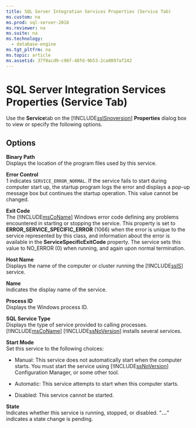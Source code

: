 ```yaml
---
title: SQL Server Integration Services Properties (Service Tab)
ms.custom: na
ms.prod: sql-server-2016
ms.reviewer: na
ms.suite: na
ms.technology: 
  - database-engine
ms.tgt_pltfrm: na
ms.topic: article
ms.assetid: 37f0acd9-c96f-48fd-9b53-2ca0097af242
---
```

# SQL Server Integration Services Properties (Service Tab)
  Use the **Service**tab on the [!INCLUDE[ssISnoversion](../../Token\Other/ssISnoversion_md.md)] **Properties** dialog box to view or specify the following options.  
  
## Options  
 **Binary Path**  
 Displays the location of the program files used by this service.  
  
 **Error Control**  
 1 indicates `SERVICE_ERROR_NORMAL`. If the service fails to start during computer start up, the startup program logs the error and displays a pop\-up message box but continues the startup operation. This value cannot be changed.  
  
 **Exit Code**  
 The [!INCLUDE[msCoName](../../Token\Other/msCoName_md.md)] Windows error code defining any problems encountered in starting or stopping the service. This property is set to **ERROR\_SERVICE\_SPECIFIC\_ERROR** \(1066\) when the error is unique to the service represented by this class, and information about the error is available in the **ServiceSpecificExitCode** property. The service sets this value to NO\_ERROR \(0\) when running, and again upon normal termination.  
  
 **Host Name**  
 Displays the name of the computer or cluster running the [!INCLUDE[ssIS](../../Token\Other/ssIS_md.md)] service.  
  
 **Name**  
 Indicates the display name of the service.  
  
 **Process ID**  
 Displays the Windows process ID.  
  
 **SQL Service Type**  
 Displays the type of service provided to calling processes. [!INCLUDE[msCoName](../../Token\Other/msCoName_md.md)] [!INCLUDE[ssNoVersion](../../Token\Other/ssNoVersion_md.md)] installs several services.  
  
 **Start Mode**  
 Set this service to the following choices:  
  
-   Manual: This service does not automatically start when the computer starts. You must start the service using [!INCLUDE[ssNoVersion](../../Token\Other/ssNoVersion_md.md)] Configuration Manager, or some other tool.  
  
-   Automatic: This service attempts to start when this computer starts.  
  
-   Disabled: This service cannot be started.  
  
 **State**  
 Indicates whether this service is running, stopped, or disabled. "**…**" indicates a state change is pending.  
  
  